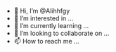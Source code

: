 - 👋 Hi, I’m @Alihhfgy
- 👀 I’m interested in ...
- 🌱 I’m currently learning ...
- 💞️ I’m looking to collaborate on ...
- 📫 How to reach me ...

<!---
Alihhfgy/Alihhfgy is a ✨ special ✨ repository because its `README.md` (this file) appears on your GitHub profile.
You can click the Preview link to take a look at your changes.
--->

